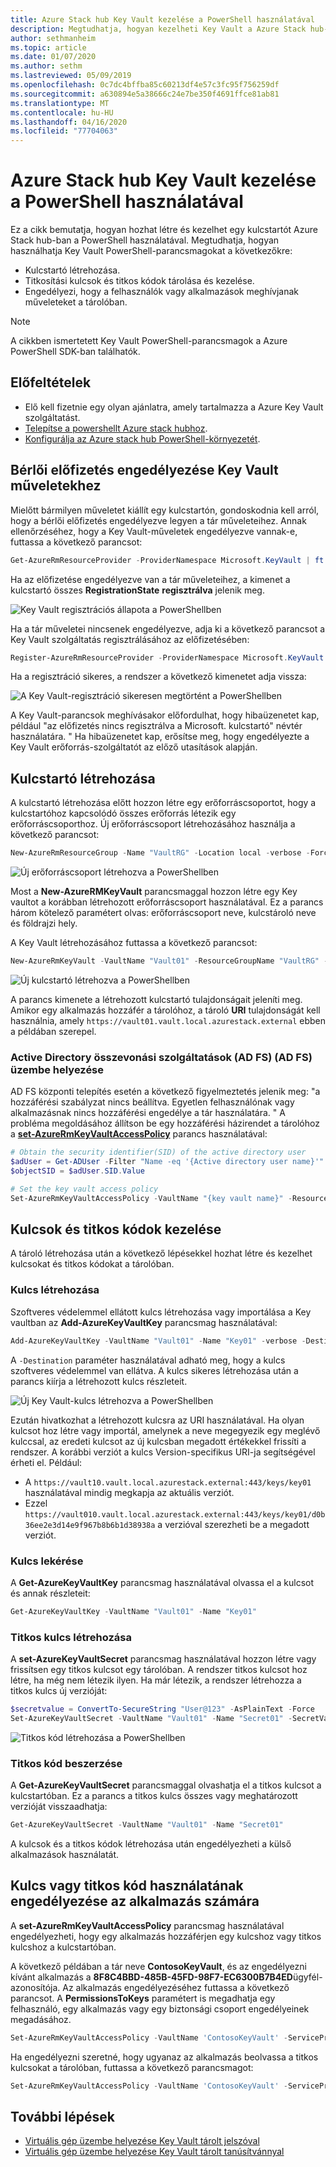 ```yaml
---
title: Azure Stack hub Key Vault kezelése a PowerShell használatával
description: Megtudhatja, hogyan kezelheti Key Vault a Azure Stack hub-ban a PowerShell használatával.
author: sethmanheim
ms.topic: article
ms.date: 01/07/2020
ms.author: sethm
ms.lastreviewed: 05/09/2019
ms.openlocfilehash: 0c7dc4bffba85c60213df4e57c3fc95f756259df
ms.sourcegitcommit: a630894e5a38666c24e7be350f4691ffce81ab81
ms.translationtype: MT
ms.contentlocale: hu-HU
ms.lasthandoff: 04/16/2020
ms.locfileid: "77704063"
---
```

# <a name="manage-key-vault-in-azure-stack-hub-using-powershell"></a>Azure Stack hub Key Vault kezelése a PowerShell használatával

Ez a cikk bemutatja, hogyan hozhat létre és kezelhet egy kulcstartót Azure Stack hub-ban a PowerShell használatával. Megtudhatja, hogyan használhatja Key Vault PowerShell-parancsmagokat a következőkre:

* Kulcstartó létrehozása.
* Titkosítási kulcsok és titkos kódok tárolása és kezelése.
* Engedélyezi, hogy a felhasználók vagy alkalmazások meghívjanak műveleteket a tárolóban.

>[!NOTE]
>A cikkben ismertetett Key Vault PowerShell-parancsmagok a Azure PowerShell SDK-ban találhatók.

## <a name="prerequisites"></a>Előfeltételek

* Elő kell fizetnie egy olyan ajánlatra, amely tartalmazza a Azure Key Vault szolgáltatást.
* [Telepítse a powershellt Azure stack hubhoz](../operator/azure-stack-powershell-install.md).
* [Konfigurálja az Azure stack hub PowerShell-környezetét](azure-stack-powershell-configure-user.md).

## <a name="enable-your-tenant-subscription-for-key-vault-operations"></a>Bérlői előfizetés engedélyezése Key Vault műveletekhez

Mielőtt bármilyen műveletet kiállít egy kulcstartón, gondoskodnia kell arról, hogy a bérlői előfizetés engedélyezve legyen a tár műveleteihez. Annak ellenőrzéséhez, hogy a Key Vault-műveletek engedélyezve vannak-e, futtassa a következő parancsot:

```powershell  
Get-AzureRmResourceProvider -ProviderNamespace Microsoft.KeyVault | ft -Autosize
```

Ha az előfizetése engedélyezve van a tár műveleteihez, a kimenet a kulcstartó összes **RegistrationState** **regisztrálva** jelenik meg.

![Key Vault regisztrációs állapota a PowerShellben](media/azure-stack-key-vault-manage-powershell/image1.png)

Ha a tár műveletei nincsenek engedélyezve, adja ki a következő parancsot a Key Vault szolgáltatás regisztrálásához az előfizetésében:

```powershell
Register-AzureRmResourceProvider -ProviderNamespace Microsoft.KeyVault
```

Ha a regisztráció sikeres, a rendszer a következő kimenetet adja vissza:

![A Key Vault-regisztráció sikeresen megtörtént a PowerShellben](media/azure-stack-key-vault-manage-powershell/image2.png)

A Key Vault-parancsok meghívásakor előfordulhat, hogy hibaüzenetet kap, például "az előfizetés nincs regisztrálva a Microsoft. kulcstartó" névtér használatára. " Ha hibaüzenetet kap, erősítse meg, hogy engedélyezte a Key Vault erőforrás-szolgáltatót az előző utasítások alapján.

## <a name="create-a-key-vault"></a>Kulcstartó létrehozása

A kulcstartó létrehozása előtt hozzon létre egy erőforráscsoportot, hogy a kulcstartóhoz kapcsolódó összes erőforrás létezik egy erőforráscsoporthoz. Új erőforráscsoport létrehozásához használja a következő parancsot:

```powershell
New-AzureRmResourceGroup -Name "VaultRG" -Location local -verbose -Force
```

![Új erőforráscsoport létrehozva a PowerShellben](media/azure-stack-key-vault-manage-powershell/image3.png)

Most a **New-AzureRMKeyVault** parancsmaggal hozzon létre egy Key vaultot a korábban létrehozott erőforráscsoport használatával. Ez a parancs három kötelező paramétert olvas: erőforráscsoport neve, kulcstároló neve és földrajzi hely.

A Key Vault létrehozásához futtassa a következő parancsot:

```powershell
New-AzureRmKeyVault -VaultName "Vault01" -ResourceGroupName "VaultRG" -Location local -verbose
```

![Új kulcstartó létrehozva a PowerShellben](media/azure-stack-key-vault-manage-powershell/image4.png)

A parancs kimenete a létrehozott kulcstartó tulajdonságait jeleníti meg. Amikor egy alkalmazás hozzáfér a tárolóhoz, a tároló **URI** tulajdonságát kell használnia, amely `https://vault01.vault.local.azurestack.external` ebben a példában szerepel.

### <a name="active-directory-federation-services-ad-fs-deployment"></a>Active Directory összevonási szolgáltatások (AD FS) (AD FS) üzembe helyezése

AD FS központi telepítés esetén a következő figyelmeztetés jelenik meg: "a hozzáférési szabályzat nincs beállítva. Egyetlen felhasználónak vagy alkalmazásnak nincs hozzáférési engedélye a tár használatára. " A probléma megoldásához állítson be egy hozzáférési házirendet a tárolóhoz a [**set-AzureRmKeyVaultAccessPolicy**](#authorize-an-app-to-use-a-key-or-secret) parancs használatával:

```powershell
# Obtain the security identifier(SID) of the active directory user
$adUser = Get-ADUser -Filter "Name -eq '{Active directory user name}'"
$objectSID = $adUser.SID.Value

# Set the key vault access policy
Set-AzureRmKeyVaultAccessPolicy -VaultName "{key vault name}" -ResourceGroupName "{resource group name}" -ObjectId "{object SID}" -PermissionsToKeys {permissionsToKeys} -PermissionsToSecrets {permissionsToSecrets} -BypassObjectIdValidation
```

## <a name="manage-keys-and-secrets"></a>Kulcsok és titkos kódok kezelése

A tároló létrehozása után a következő lépésekkel hozhat létre és kezelhet kulcsokat és titkos kódokat a tárolóban.

### <a name="create-a-key"></a>Kulcs létrehozása

Szoftveres védelemmel ellátott kulcs létrehozása vagy importálása a Key vaultban az **Add-AzureKeyVaultKey** parancsmag használatával:

```powershell
Add-AzureKeyVaultKey -VaultName "Vault01" -Name "Key01" -verbose -Destination Software
```

A `-Destination` paraméter használatával adható meg, hogy a kulcs szoftveres védelemmel van ellátva. A kulcs sikeres létrehozása után a parancs kiírja a létrehozott kulcs részleteit.

![Új Key Vault-kulcs létrehozva a PowerShellben](media/azure-stack-key-vault-manage-powershell/image5.png)

Ezután hivatkozhat a létrehozott kulcsra az URI használatával. Ha olyan kulcsot hoz létre vagy importál, amelynek a neve megegyezik egy meglévő kulccsal, az eredeti kulcsot az új kulcsban megadott értékekkel frissíti a rendszer. A korábbi verziót a kulcs Version-specifikus URI-ja segítségével érheti el. Például:

* A `https://vault10.vault.local.azurestack.external:443/keys/key01` használatával mindig megkapja az aktuális verziót.
* Ezzel `https://vault010.vault.local.azurestack.external:443/keys/key01/d0b36ee2e3d14e9f967b8b6b1d38938a` a verzióval szerezheti be a megadott verziót.

### <a name="get-a-key"></a>Kulcs lekérése

A **Get-AzureKeyVaultKey** parancsmag használatával olvassa el a kulcsot és annak részleteit:

```powershell
Get-AzureKeyVaultKey -VaultName "Vault01" -Name "Key01"
```

### <a name="create-a-secret"></a>Titkos kulcs létrehozása

A **set-AzureKeyVaultSecret** parancsmag használatával hozzon létre vagy frissítsen egy titkos kulcsot egy tárolóban. A rendszer titkos kulcsot hoz létre, ha még nem létezik ilyen. Ha már létezik, a rendszer létrehozza a titkos kulcs új verzióját:

```powershell
$secretvalue = ConvertTo-SecureString "User@123" -AsPlainText -Force
Set-AzureKeyVaultSecret -VaultName "Vault01" -Name "Secret01" -SecretValue $secretvalue
```

![Titkos kód létrehozása a PowerShellben](media/azure-stack-key-vault-manage-powershell/image6.png)

### <a name="get-a-secret"></a>Titkos kód beszerzése

A **Get-AzureKeyVaultSecret** parancsmaggal olvashatja el a titkos kulcsot a kulcstartóban. Ez a parancs a titkos kulcs összes vagy meghatározott verzióját visszaadhatja:

```powershell
Get-AzureKeyVaultSecret -VaultName "Vault01" -Name "Secret01"
```

A kulcsok és a titkos kódok létrehozása után engedélyezheti a külső alkalmazások használatát.

## <a name="authorize-an-app-to-use-a-key-or-secret"></a>Kulcs vagy titkos kód használatának engedélyezése az alkalmazás számára

A **set-AzureRmKeyVaultAccessPolicy** parancsmag használatával engedélyezheti, hogy egy alkalmazás hozzáférjen egy kulcshoz vagy titkos kulcshoz a kulcstartóban.

A következő példában a tár neve **ContosoKeyVault**, és az engedélyezni kívánt alkalmazás a **8F8C4BBD-485B-45FD-98F7-EC6300B7B4ED**ügyfél-azonosítója. Az alkalmazás engedélyezéséhez futtassa a következő parancsot. A **PermissionsToKeys** paramétert is megadhatja egy felhasználó, egy alkalmazás vagy egy biztonsági csoport engedélyeinek megadásához.

```powershell
Set-AzureRmKeyVaultAccessPolicy -VaultName 'ContosoKeyVault' -ServicePrincipalName 8f8c4bbd-485b-45fd-98f7-ec6300b7b4ed -PermissionsToKeys decrypt,sign
```

Ha engedélyezni szeretné, hogy ugyanaz az alkalmazás beolvassa a titkos kulcsokat a tárolóban, futtassa a következő parancsmagot:

```powershell
Set-AzureRmKeyVaultAccessPolicy -VaultName 'ContosoKeyVault' -ServicePrincipalName 8f8c4bbd-485b-45fd-98f7-ec6300 -PermissionsToKeys Get
```

## <a name="next-steps"></a>További lépések

* [Virtuális gép üzembe helyezése Key Vault tárolt jelszóval](azure-stack-key-vault-deploy-vm-with-secret.md)
* [Virtuális gép üzembe helyezése Key Vault tárolt tanúsítvánnyal](azure-stack-key-vault-push-secret-into-vm.md)
